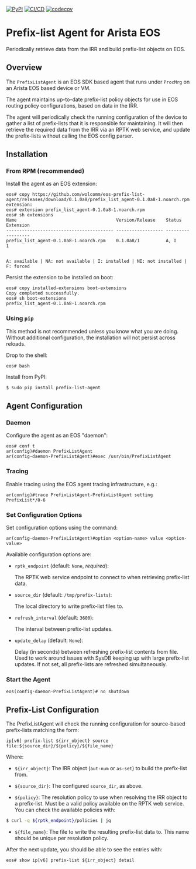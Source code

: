 <!--description: An EOS agent to dynamically update IRR based prefix-lists -->
[![PyPI](https://img.shields.io/pypi/v/prefix-list-agent.svg)](https://pypi.python.org/pypi/prefix-list-agent)
[![CI/CD](https://github.com/wolcomm/eos-prefix-list-agent/actions/workflows/cicd.yml/badge.svg?event=push)](https://github.com/wolcomm/eos-prefix-list-agent/actions/workflows/cicd.yml)
[![codecov](https://codecov.io/gh/wolcomm/eos-prefix-list-agent/branch/master/graph/badge.svg)](https://codecov.io/gh/wolcomm/eos-prefix-list-agent)

# Prefix-list Agent for Arista EOS

Periodically retrieve data from the IRR and build prefix-list objects on EOS.

## Overview

The `PrefixListAgent` is an EOS SDK based agent that runs under `ProcMrg` on an
Arista EOS based device or VM.

The agent maintains up-to-date prefix-list policy objects for use in EOS
routing policy configurations, based on data in the IRR.

The agent will periodically check the running configuration of the device to
gather a list of prefix-lists that it is responsible for maintaining. It will
then retrieve the required data from the IRR via an RPTK web service, and
update the prefix-lists without calling the EOS config parser.

## Installation

### From RPM (recommended)

Install the agent as an EOS extension:

``` eos
eos# copy https://github.com/wolcomm/eos-prefix-list-agent/releases/download/0.1.0a8/prefix_list_agent-0.1.0a8-1.noarch.rpm extension:
eos# extension prefix_list_agent-0.1.0a8-1.noarch.rpm
eos# sh extensions
Name                                      Version/Release    Status    Extension
----------------------------------------- ------------------ --------- ---------
prefix_list_agent-0.1.0a8-1.noarch.rpm    0.1.0a8/1          A, I      1


A: available | NA: not available | I: installed | NI: not installed | F: forced
```

Persist the extension to be installed on boot:

``` eos
eos# copy installed-extensions boot-extensions
Copy completed successfully.
eos# sh boot-extensions
prefix_list_agent-0.1.0a8-1.noarch.rpm
```

### Using `pip`

This method is not recommended unless you know what you are doing.
Without additional configuration, the installation will not persist across
reloads.

Drop to the shell:

``` eos
eos# bash
```

Install from PyPI:

``` bash
$ sudo pip install prefix-list-agent
```

## Agent Configuration

### Daemon

Configure the agent as an EOS "daemon":

``` eos
eos# conf t
ar(config)#daemon PrefixListAgent
ar(config-daemon-PrefixListAgent)#exec /usr/bin/PrefixListAgent
```

### Tracing

Enable tracing using the EOS agent tracing infrastructure, e.g.:

``` eos
ar(config)#trace PrefixListAgent-PrefixListAgent setting PrefixList*/0-6
```

### Set Configuration Options

Set configuration options using the command:

``` eos
ar(config-daemon-PrefixListAgent)#option <option-name> value <option-value>
```

Available configuration options are:

* `rptk_endpoint` (default: `None`, *required*):

  The RPTK web service endpoint to connect to when retrieving prefix-list data.

* `source_dir` (default: `/tmp/prefix-lists`):

  The local directory to write prefix-list files to.

* `refresh_interval` (default: `3600`):

  The interval between prefix-list updates.

* `update_delay` (default: `None`):

  Delay (in seconds) between refreshing prefix-list contents from file.
  Used to work around issues with SysDB keeping up with large prefix-list
  updates.
  If not set, all prefix-lists are refreshed simultaneously.

### Start the Agent

``` eos
eos(config-daemon-PrefixListAgent)# no shutdown
```

## Prefix-List Configuration

The PrefixListAgent will check the running configuration for source-based
prefix-lists matching the form:

``` eos
ip[v6] prefix-list ${irr_object} source file:${source_dir}/${policy}/${file_name}
```

Where:

* `${irr_object}`: The IRR object (`aut-num` or `as-set`) to build the
  prefix-list from.

* `${source_dir}`: The configured `source_dir`, as above.

* `${policy}`: The resolution policy to use when resolving the IRR object to a
  prefix-list. Must be a valid policy available on the RPTK web service. You can
  check the available policies with:

``` bash
$ curl -q ${rptk_endpoint}/policies | jq
```

* `${file_name}`: The file to write the resulting prefix-list data to. This
  name should be unique per resolution policy.

After the next update, you should be able to see the entries with:

``` eos
eos# show ip[v6] prefix-list ${irr_object} detail
```
